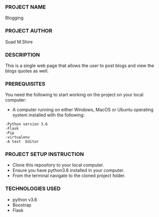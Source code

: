 ### PROJECT NAME
Blogging
### PROJECT AUTHOR
Suad M.Shire
### DESCRIPTION
This is a single web page that allows the user to post blogs and view the blogs quotes as well.
### PREREQUISITES
You need the following to start working on the project on your local computer:
* A computer running on either Windows, MacOS or Ubuntu operating system installed with the following:

```
-Python version 3.6
-Flask
-Pip
-virtualenv
-A text  Editor

```
### PROJECT SETUP INSTRUCTION
- Clone this repository to your local computer.
- Ensure you have python3.6 installed in your computer.
- From the terminal navigate to the cloned project folder.
### TECHNOLOGIES USED
- python v3.6
 - Boostrap
 - Flask


